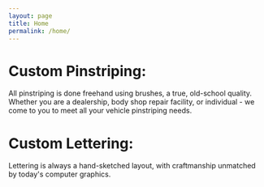 ```yaml
---
layout: page
title: Home 
permalink: /home/
---
```


Custom Pinstriping:
=================================
All pinstriping is done freehand using brushes, a true, old-school quality.
Whether you are a dealership, body shop repair facility, or individual - we come
to you to meet all your vehicle pinstriping needs.

Custom Lettering:
=================================
Lettering is always a hand-sketched layout, with craftmanship unmatched
by today's computer graphics.